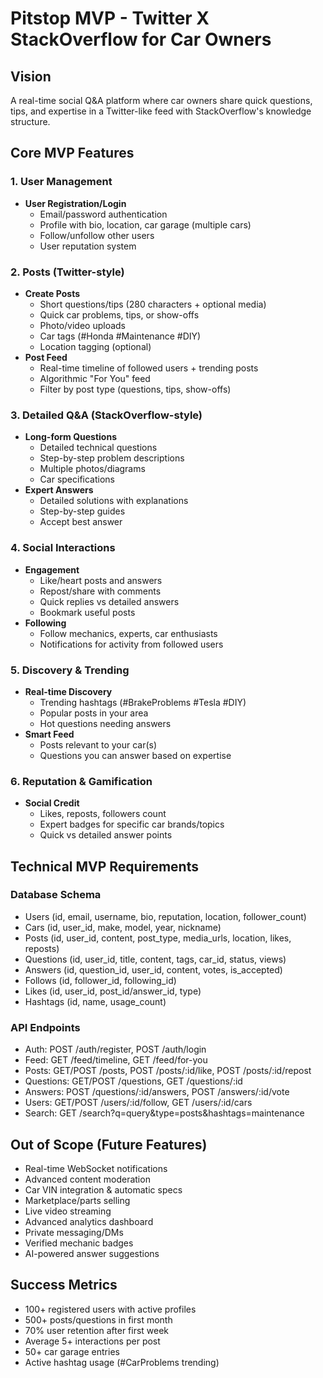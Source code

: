 # Pitstop MVP - Twitter X StackOverflow for Car Owners

## Vision
A real-time social Q&A platform where car owners share quick questions, tips, and expertise in a Twitter-like feed with StackOverflow's knowledge structure.

## Core MVP Features

### 1. User Management
- **User Registration/Login**
  - Email/password authentication
  - Profile with bio, location, car garage (multiple cars)
  - Follow/unfollow other users
  - User reputation system

### 2. Posts (Twitter-style)
- **Create Posts**
  - Short questions/tips (280 characters + optional media)
  - Quick car problems, tips, or show-offs
  - Photo/video uploads
  - Car tags (#Honda #Maintenance #DIY)
  - Location tagging (optional)
- **Post Feed**
  - Real-time timeline of followed users + trending posts
  - Algorithmic "For You" feed
  - Filter by post type (questions, tips, show-offs)

### 3. Detailed Q&A (StackOverflow-style)
- **Long-form Questions**
  - Detailed technical questions
  - Step-by-step problem descriptions
  - Multiple photos/diagrams
  - Car specifications
- **Expert Answers**
  - Detailed solutions with explanations
  - Step-by-step guides
  - Accept best answer

### 4. Social Interactions
- **Engagement**
  - Like/heart posts and answers
  - Repost/share with comments
  - Quick replies vs detailed answers
  - Bookmark useful posts
- **Following**
  - Follow mechanics, experts, car enthusiasts
  - Notifications for activity from followed users

### 5. Discovery & Trending
- **Real-time Discovery**
  - Trending hashtags (#BrakeProblems #Tesla #DIY)
  - Popular posts in your area
  - Hot questions needing answers
- **Smart Feed**
  - Posts relevant to your car(s)
  - Questions you can answer based on expertise

### 6. Reputation & Gamification
- **Social Credit**
  - Likes, reposts, followers count
  - Expert badges for specific car brands/topics
  - Quick vs detailed answer points

## Technical MVP Requirements

### Database Schema
- Users (id, email, username, bio, reputation, location, follower_count)
- Cars (id, user_id, make, model, year, nickname)
- Posts (id, user_id, content, post_type, media_urls, location, likes, reposts)
- Questions (id, user_id, title, content, tags, car_id, status, views)
- Answers (id, question_id, user_id, content, votes, is_accepted)
- Follows (id, follower_id, following_id)
- Likes (id, user_id, post_id/answer_id, type)
- Hashtags (id, name, usage_count)

### API Endpoints
- Auth: POST /auth/register, POST /auth/login
- Feed: GET /feed/timeline, GET /feed/for-you
- Posts: GET/POST /posts, POST /posts/:id/like, POST /posts/:id/repost
- Questions: GET/POST /questions, GET /questions/:id
- Answers: POST /questions/:id/answers, POST /answers/:id/vote
- Users: GET/POST /users/:id/follow, GET /users/:id/cars
- Search: GET /search?q=query&type=posts&hashtags=maintenance

## Out of Scope (Future Features)
- Real-time WebSocket notifications
- Advanced content moderation
- Car VIN integration & automatic specs
- Marketplace/parts selling
- Live video streaming
- Advanced analytics dashboard
- Private messaging/DMs
- Verified mechanic badges
- AI-powered answer suggestions

## Success Metrics
- 100+ registered users with active profiles
- 500+ posts/questions in first month
- 70% user retention after first week
- Average 5+ interactions per post
- 50+ car garage entries
- Active hashtag usage (#CarProblems trending)